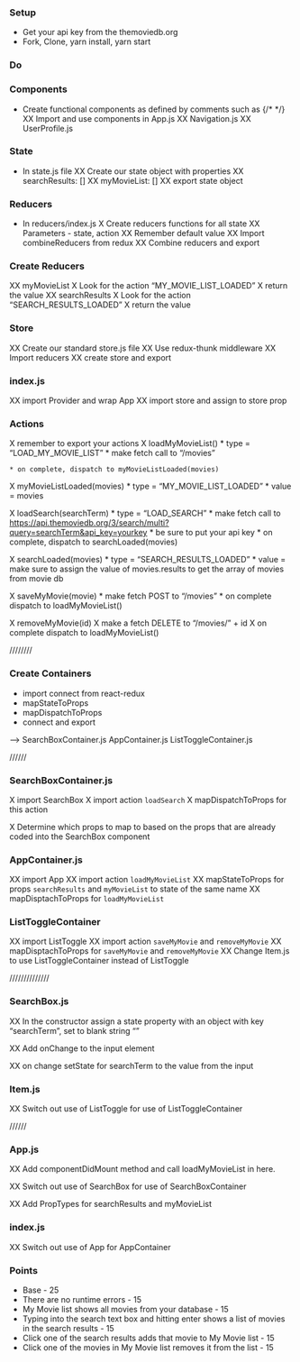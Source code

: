 
### Setup
* Get your api key from the themoviedb.org
* Fork, Clone, yarn install, yarn start

### Do

### Components
* Create functional components as defined by comments such as  {/*  <Navigation>   */}
XX Import and use components in App.js
XX Navigation.js
XX UserProfile.js

### State
* In state.js file
XX Create our state object with properties
    XX searchResults: []
    XX myMovieList: []
XX export state object

### Reducers
* In reducers/index.js
X Create reducers functions for all state
XX Parameters - state, action
XX Remember default value
XX Import combineReducers from redux
XX Combine reducers and export


### Create Reducers
XX myMovieList
    X Look for the action “MY_MOVIE_LIST_LOADED”
    X return the value
XX searchResults
    X Look for the action “SEARCH_RESULTS_LOADED”
    X return the value

### Store
XX Create our standard store.js file
XX Use redux-thunk middleware
XX Import reducers
XX create store and export

### index.js
XX import Provider and wrap App
XX import store and assign to store prop

### Actions
X remember to export your actions
X loadMyMovieList()
    * type = “LOAD_MY_MOVIE_LIST”
    * make fetch call to “/movies”

    * on complete, dispatch to myMovieListLoaded(movies)

X myMovieListLoaded(movies)
    * type = “MY_MOVIE_LIST_LOADED”
    * value = movies

X loadSearch(searchTerm)
    * type = “LOAD_SEARCH”
    * make fetch call to https://api.themoviedb.org/3/search/multi?query=searchTerm&api_key=yourkey
    * be sure to put your api key
    * on complete, dispatch to searchLoaded(movies)

X searchLoaded(movies)
    * type = “SEARCH_RESULTS_LOADED”
    * value = make sure to assign the value of movies.results to get the array of movies from movie db


X saveMyMovie(movie)
    * make fetch POST to “/movies”
    * on complete dispatch to loadMyMovieList()    

X removeMyMovie(id)
    X make a fetch DELETE to “/movies/” + id
    X on complete dispatch to loadMyMovieList()

////////

### Create Containers
* import connect from react-redux
* mapStateToProps
* mapDispatchToProps
* connect and export

-->
SearchBoxContainer.js
AppContainer.js
ListToggleContainer.js


//////

### SearchBoxContainer.js
X import SearchBox
X import action `loadSearch`
X mapDispatchToProps for this action

X Determine which props to map to based on the props that are already coded into the SearchBox component

### AppContainer.js
XX import App
XX import action `loadMyMovieList`
XX mapStateToProps for props `searchResults` and `myMovieList` to state of the same name
XX mapDisptachToProps for `loadMyMovieList`

### ListToggleContainer
XX import ListToggle
XX import action `saveMyMovie` and `removeMyMovie`
XX mapDisptachToProps for `saveMyMovie` and `removeMyMovie`
XX Change Item.js to use ListToggleContainer instead of ListToggle

//////////////

### SearchBox.js
XX In the constructor assign a state property with an object with key “searchTerm”, set to blank string “”

XX Add onChange to the input element

XX on change setState for searchTerm to the value from the input

### Item.js
XX Switch out use of ListToggle for use of ListToggleContainer

//////

### App.js
XX Add componentDidMount method and call loadMyMovieList in here.

XX Switch out use of SearchBox for use of SearchBoxContainer

XX Add PropTypes for searchResults and myMovieList

### index.js
XX Switch out use of App for AppContainer

### Points
* Base - 25
* There are no runtime errors - 15
* My Movie list shows all movies from your database - 15
* Typing into the search text box and hitting enter shows a list of movies in the search results - 15
* Click one of the search results adds that movie to My Movie list - 15
* Click one of the movies in My Movie list removes it from the list - 15

